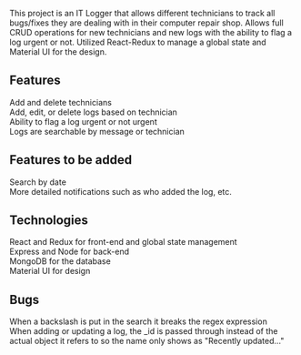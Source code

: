 This project is an IT Logger that allows different technicians to track all bugs/fixes they are dealing with in their computer repair shop. Allows full CRUD operations for new technicians and new logs with the ability to flag a log urgent or not. Utilized React-Redux to manage a global state and Material UI for the design.

## Features

Add and delete technicians<br>
Add, edit, or delete logs based on technician<br>
Ability to flag a log urgent or not urgent<br>
Logs are searchable by message or technician

## Features to be added

Search by date<br>
More detailed notifications such as who added the log, etc.

## Technologies

React and Redux for front-end and global state management<br>
Express and Node for back-end<br>
MongoDB for the database<br>
Material UI for design

## Bugs

When a backslash is put in the search it breaks the regex expression<br>
When adding or updating a log, the \_id is passed through instead of the actual object it refers to so the name only shows as "Recently updated..."
